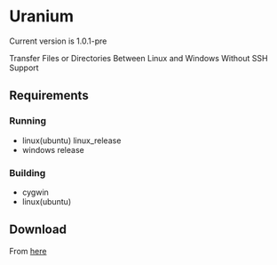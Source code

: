 # Uranium

Current version is 1.0.1-pre

Transfer Files or Directories Between Linux and Windows Without SSH Support

## Requirements
### Running
- linux(ubuntu)  linux_release
- windows        release
### Building
- cygwin
- linux(ubuntu)

## Download
From [here](https://github.com/NiklasWang/Uranium/releases/)
